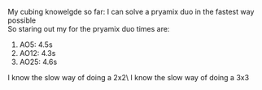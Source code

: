My cubing knowelgde so far:
I can solve a pryamix duo in the fastest way possible\
So staring out my for the pryamix duo times are:
<ol>
  <li> AO5: 4.5s </li>
  <li> AO12: 4.3s </li>
  <li> AO25: 4.6s </li>
</ol>
I know the slow way of doing a 2x2\
I know the slow way of doing a 3x3
